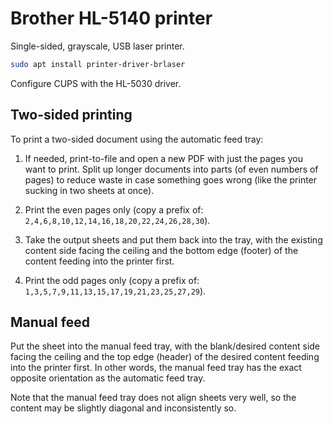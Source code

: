 # Brother HL-5140 printer

Single-sided, grayscale, USB laser printer.

```sh
sudo apt install printer-driver-brlaser
```

Configure CUPS with the HL-5030 driver.

## Two-sided printing

To print a two-sided document using the automatic feed tray:

1. If needed, print-to-file and open a new PDF with just the pages you want to
   print. Split up longer documents into parts (of even numbers of pages) to
   reduce waste in case something goes wrong (like the printer sucking in two
   sheets at once).

2. Print the even pages only
   (copy a prefix of: `2,4,6,8,10,12,14,16,18,20,22,24,26,28,30`).

3. Take the output sheets and put them back into the tray, with the existing
   content side facing the ceiling and the bottom edge (footer) of the content
   feeding into the printer first.

4. Print the odd pages only
   (copy a prefix of: `1,3,5,7,9,11,13,15,17,19,21,23,25,27,29`).


## Manual feed

Put the sheet into the manual feed tray, with the blank/desired content side
facing the ceiling and the top edge (header) of the desired content feeding
into the printer first. In other words, the manual feed tray has the exact
opposite orientation as the automatic feed tray.

Note that the manual feed tray does not align sheets very well, so the content
may be slightly diagonal and inconsistently so.
